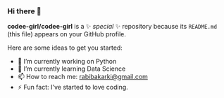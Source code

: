 ### Hi there 👋


**codee-girl/codee-girl** is a ✨ _special_ ✨ repository because its `README.md` (this file) appears on your GitHub profile.

Here are some ideas to get you started:

- 🔭 I’m currently working on Python
- 🌱 I’m currently learning Data Science
- 📫 How to reach me: rabibakarki@gmail.com
- ⚡ Fun fact: I've started to love coding.

